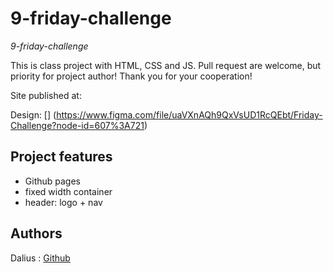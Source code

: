 # 9-friday-challenge

_9-friday-challenge_

This is class project with HTML, CSS and JS. Pull request are welcome, but priority for project author! Thank you for your cooperation!

Site published at: 

Design: [] (https://www.figma.com/file/uaVXnAQh9QxVsUD1RcQEbt/Friday-Challenge?node-id=607%3A721)

## Project features

-   Github pages
-   fixed width container
-   header: logo + nav

## Authors

Dalius : [Github](https://github.com/dalram)